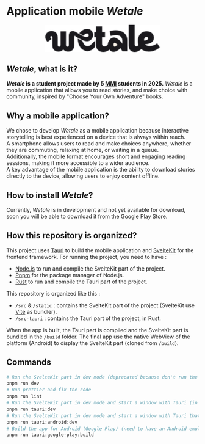 # Application mobile *Wetale*

<p align="center">
    <img src="logo.svg" width="300" alt="Wetale logo">
</p>

## *Wetale*, what is it?

***Wetale* is a student project made by 5  [MMI](https://en.wikipedia.org/wiki/Bachelor_universitaire_de_technologie#Science_sector) students in 2025.**
*Wetale* is a mobile application that allows you to read stories, and make choice with community, inspired by "Choose Your Own Adventure" books.

## Why a mobile application?

We chose to develop *Wetale* as a mobile application because interactive storytelling is best experienced on a device that is always within reach.  
A smartphone allows users to read and make choices anywhere, whether they are commuting, relaxing at home, or waiting in a queue.  
Additionally, the mobile format encourages short and engaging reading sessions, making it more accessible to a wider audience.  
A key advantage of the mobile application is the ability to download stories directly to the device, allowing users to enjoy content offline.

## How to install *Wetale*?

Currently, *Wetale* is in development and not yet available for download, soon you will be able to download it from the Google Play Store.

## How this repository is organized?
This project uses [Tauri](https://tauri.app/) to build the mobile application and [SvelteKit](https://svelte.dev/) for the frontend framework.
For running the project, you need to have :
- [Node.js](https://nodejs.org/en/) to run and compile the SvelteKit part of the project.
- [Pnpm](https://pnpm.io/) for the package manager of Node.js.
- [Rust](https://www.rust-lang.org/) to run and compile the Tauri part of the project.

This repository is organized like this :
- `/src` & `/static` : contains the SvelteKit part of the project (SvelteKit use [Vite](https://vitejs.dev/) as bundler).
- `/src-tauri` : contains the Tauri part of the project, in Rust.

When the app is built, the Tauri part is compiled and the SvelteKit part is bundled in the `/build` folder.
The final app use the native WebView of the platform (Android) to display the SvelteKit part (cloned from `/build`).

## Commands
```bash
# Run the SvelteKit part in dev mode (deprecated because don't run the Tauri part)
pnpm run dev
# Run prettier and fix the code
pnpm run lint
# Run the SvelteKit part in dev mode and start a window with Tauri (in the current platform) that display the SvelteKit part
pnpm run tauri:dev
# Run the SvelteKit part in dev mode and start a window with Tauri that display the SvelteKit part in an Android emulator (need to have an Android emulator running, following the Tauri documentation : https://tauri.app/start/prerequisites/#android)
pnpm run tauri:android:dev
# Build the app for Android (Google Play) (need to have an Android emulator running, following the Tauri documentation : https://tauri.app/start/prerequisites/#android)
pnpm run tauri:google-play:build
```